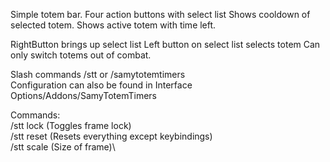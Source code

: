 Simple totem bar.
Four action buttons with select list
Shows cooldown of selected totem.
Shows active totem with time left.

RightButton brings up select list
Left button on select list selects totem
Can only switch totems out of combat.

Slash commands /stt or /samytotemtimers\
Configuration can also be found in Interface Options/Addons/SamyTotemTimers

Commands:\
/stt lock (Toggles frame lock)\
/stt reset (Resets everything except keybindings)\
/stt scale (Size of frame)\
